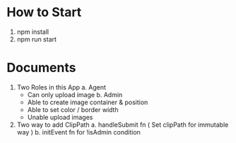 # How to Start
1. npm install
2. npm run start


# Documents
1. Two Roles in this App
  a. Agent
    - Can only upload image
  b. Admin
    - Able to create image container & position
    - Able to set color / border width
    - Unable upload images
2. Two way to add ClipPath 
  a. handleSubmit fn ( Set clipPath for immutable way )
  b. initEvent fn for !isAdmin condition 
